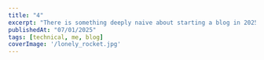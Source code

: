 ```yaml
---
title: "4"
excerpt: "There is something deeply naive about starting a blog in 2025, don't you think ?"
publishedAt: "07/01/2025"
tags: [technical, me, blog]
coverImage: '/lonely_rocket.jpg'
---
```

